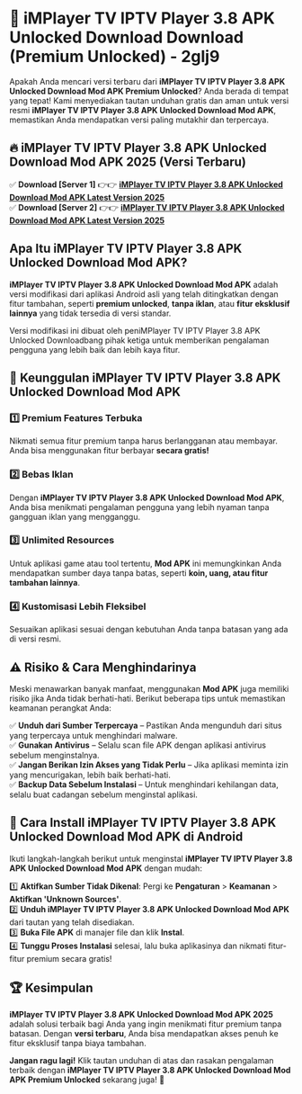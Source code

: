 # 🎯 iMPlayer TV IPTV Player 3.8 APK Unlocked Download  Download (Premium Unlocked) -  2glj9

Apakah Anda mencari versi terbaru dari **iMPlayer TV IPTV Player 3.8 APK Unlocked Download Mod APK Premium Unlocked**? Anda berada di tempat yang tepat! Kami menyediakan tautan unduhan gratis dan aman untuk versi resmi **iMPlayer TV IPTV Player 3.8 APK Unlocked Download Mod APK**, memastikan Anda mendapatkan versi paling mutakhir dan terpercaya.

## 🔥 iMPlayer TV IPTV Player 3.8 APK Unlocked Download Mod APK 2025 (Versi Terbaru)

✅ **Download [Server 1]** 👉👉 [**iMPlayer TV IPTV Player 3.8 APK Unlocked Download Mod APK Latest Version 2025**](https://momento.my/?title=iMPlayer_TV_IPTV_Player_3.8_APK_Unlocked_Download)  
✅ **Download [Server 2]** 👉👉 [**iMPlayer TV IPTV Player 3.8 APK Unlocked Download Mod APK Latest Version 2025**](https://momento.my/?title=iMPlayer_TV_IPTV_Player_3.8_APK_Unlocked_Download)  

## Apa Itu iMPlayer TV IPTV Player 3.8 APK Unlocked Download Mod APK?

**iMPlayer TV IPTV Player 3.8 APK Unlocked Download Mod APK** adalah versi modifikasi dari aplikasi Android asli yang telah ditingkatkan dengan fitur tambahan, seperti **premium unlocked**, **tanpa iklan**, atau **fitur eksklusif lainnya** yang tidak tersedia di versi standar.

Versi modifikasi ini dibuat oleh peniMPlayer TV IPTV Player 3.8 APK Unlocked Downloadbang pihak ketiga untuk memberikan pengalaman pengguna yang lebih baik dan lebih kaya fitur.

## 🎯 Keunggulan iMPlayer TV IPTV Player 3.8 APK Unlocked Download Mod APK

### 1️⃣ Premium Features Terbuka
Nikmati semua fitur premium tanpa harus berlangganan atau membayar. Anda bisa menggunakan fitur berbayar **secara gratis!**

### 2️⃣ Bebas Iklan
Dengan **iMPlayer TV IPTV Player 3.8 APK Unlocked Download Mod APK**, Anda bisa menikmati pengalaman pengguna yang lebih nyaman tanpa gangguan iklan yang mengganggu.

### 3️⃣ Unlimited Resources
Untuk aplikasi game atau tool tertentu, **Mod APK** ini memungkinkan Anda mendapatkan sumber daya tanpa batas, seperti **koin, uang, atau fitur tambahan lainnya**.

### 4️⃣ Kustomisasi Lebih Fleksibel
Sesuaikan aplikasi sesuai dengan kebutuhan Anda tanpa batasan yang ada di versi resmi.

## ⚠️ Risiko & Cara Menghindarinya

Meski menawarkan banyak manfaat, menggunakan **Mod APK** juga memiliki risiko jika Anda tidak berhati-hati. Berikut beberapa tips untuk memastikan keamanan perangkat Anda:

✅ **Unduh dari Sumber Terpercaya** – Pastikan Anda mengunduh dari situs yang terpercaya untuk menghindari malware.  
✅ **Gunakan Antivirus** – Selalu scan file APK dengan aplikasi antivirus sebelum menginstalnya.  
✅ **Jangan Berikan Izin Akses yang Tidak Perlu** – Jika aplikasi meminta izin yang mencurigakan, lebih baik berhati-hati.  
✅ **Backup Data Sebelum Instalasi** – Untuk menghindari kehilangan data, selalu buat cadangan sebelum menginstal aplikasi.

## 📌 Cara Install iMPlayer TV IPTV Player 3.8 APK Unlocked Download Mod APK di Android

Ikuti langkah-langkah berikut untuk menginstal **iMPlayer TV IPTV Player 3.8 APK Unlocked Download Mod APK** dengan mudah:

1️⃣ **Aktifkan Sumber Tidak Dikenal**: Pergi ke **Pengaturan** > **Keamanan** > **Aktifkan 'Unknown Sources'**.  
2️⃣ **Unduh iMPlayer TV IPTV Player 3.8 APK Unlocked Download Mod APK** dari tautan yang telah disediakan.  
3️⃣ **Buka File APK** di manajer file dan klik **Instal**.  
4️⃣ **Tunggu Proses Instalasi** selesai, lalu buka aplikasinya dan nikmati fitur-fitur premium secara gratis!

## 🏆 Kesimpulan

**iMPlayer TV IPTV Player 3.8 APK Unlocked Download Mod APK 2025** adalah solusi terbaik bagi Anda yang ingin menikmati fitur premium tanpa batasan. Dengan **versi terbaru**, Anda bisa mendapatkan akses penuh ke fitur eksklusif tanpa biaya tambahan.

**Jangan ragu lagi!** Klik tautan unduhan di atas dan rasakan pengalaman terbaik dengan **iMPlayer TV IPTV Player 3.8 APK Unlocked Download Mod APK Premium Unlocked** sekarang juga! 🚀
